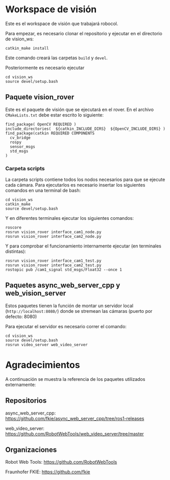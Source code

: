 # Workspace de visión

Este es el workspace de visión que trabajará robocol.

Para empezar, es necesario clonar el repositorio y ejecutar en el directorio de vision_ws:

```
catkin_make install
```

Este comando creará las carpetas ```build``` y ```devel```.

Posteriormente es necesario ejecutar
```
cd vision_ws
source devel/setup.bash
```

## Paquete vision_rover

Este es el paquete de visión que se ejecutará en el rover.
En el archivo ```CMakeLists.txt``` debe estar escrito lo siguiente:

```
find_package( OpenCV REQUIRED )
include_directories(  ${catkin_INCLUDE_DIRS}  ${OpenCV_INCLUDE_DIRS} )
find_package(catkin REQUIRED COMPONENTS
  cv_bridge
  rospy
  sensor_msgs
  std_msgs
)
```

### Carpeta scripts

La carpeta scripts contiene todos los nodos necesarios para que se ejecute cada cámara.
Para ejecutarlos es necesario insertar los siguientes comandos en una terminal de bash:

```
cd vision_ws
catkin_make
source devel/setup.bash
```

Y en diferentes terminales ejecutar los siguientes comandos:
```
roscore
rosrun vision_rover interface_cam1_node.py
rosrun vision_rover interface_cam2_node.py
```

Y para comprobar el funcionamiento internamente ejecutar (en terminales distintas):
```
rosrun vision_rover interface_cam1_test.py
rosrun vision_rover interface_cam2_test.py
rostopic pub /cam1_signal std_msgs/Float32 --once 1
```

## Paquetes async_web_server_cpp y web_vision_server

Estos paquetes tienen la función de montar un servidor local (```http://localhost:8080/```) donde se stremean las cámaras (puerto por defecto: 8080)

Para ejecutar el servidor es necesario correr el comando:

```
cd vision_ws
source devel/setup.bash
rosrun video_server web_video_server
```

# Agradecimientos

A continuación se muestra la referencia de los paquetes utilizados externamente:
## Repositorios
async_web_server_cpp: https://github.com/fkie/async_web_server_cpp/tree/ros1-releases

web_video_server: https://github.com/RobotWebTools/web_video_server/tree/master

## Organizaciones

Robot Web Tools: https://github.com/RobotWebTools

Fraunhofer FKIE: https://github.com/fkie
